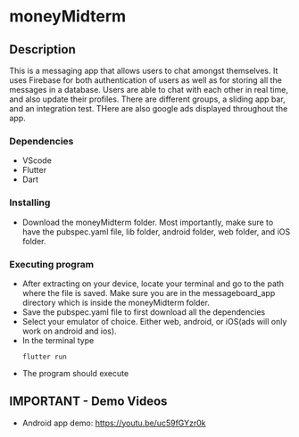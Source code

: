 # moneyMidterm

## Description

This is a messaging app that allows users to chat amongst themselves. It uses Firebase for both authentication of users as well as for storing all the messages in a database. Users are able to chat with each other in real time, and also update their profiles. There are different groups, a sliding app bar, and an integration test. THere are also google ads displayed throughout the app.

### Dependencies

* VScode
* Flutter
* Dart

### Installing

* Download the moneyMidterm folder. Most importantly, make sure to have the pubspec.yaml file, lib folder, android folder, web folder, and iOS folder.

### Executing program

* After extracting on your device, locate your terminal and go to the path where the file is saved. Make sure you are in the messageboard_app directory which is inside the moneyMidterm folder.
* Save the pubspec.yaml file to first download all the dependencies
* Select your emulator of choice. Either web, android, or iOS(ads will only work on android and ios).
* In the terminal type
   ```
   flutter run
   ```
* The program should execute

## IMPORTANT - Demo Videos 
* Android app demo: 
https://youtu.be/uc59fGYzr0k



